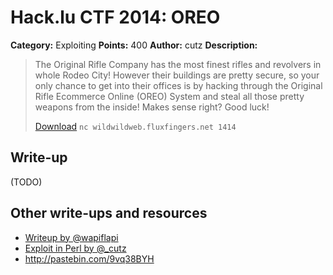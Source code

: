 # Hack.lu CTF 2014: OREO

**Category:** Exploiting
**Points:** 400
**Author:** cutz
**Description:**

> The Original Rifle Company has the most finest rifles and revolvers in whole Rodeo City! However their buildings are pretty secure, so your only chance to get into their offices is by hacking through the Original Rifle Ecommerce Online (OREO) System and steal all those pretty weapons from the inside! Makes sense right? Good luck!
>
> [Download](oreo_35f118d90a7790bbd1eb6d4549993ef0)
> `nc wildwildweb.fluxfingers.net 1414`

## Write-up

(TODO)

## Other write-ups and resources

* [Writeup by @wapiflapi](http://wapiflapi.github.io/2014/11/17/hacklu-oreo-with-ret2dl-resolve/)
* [Exploit in Perl by @_cutz](exploit-by-cutz.pl)
* <http://pastebin.com/9vq38BYH>
